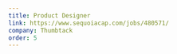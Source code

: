 ```yaml
---
title: Product Designer
link: https://www.sequoiacap.com/jobs/480571/
company: Thumbtack
order: 5
---
```


